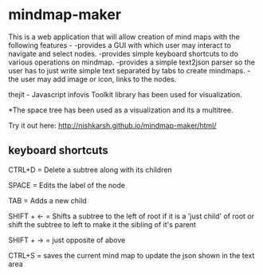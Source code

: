 mindmap-maker
=============

This is a web application that will allow creation of mind maps with the following features -
-provides a GUI with which user may interact to navigate and select nodes.
-provides simple keyboard shortcuts to do various operations on mindmap.
-provides a simple text2json parser so the user has to just write simple text separated by tabs to create mindmaps.
-the user may add image or icon, links to the nodes.

thejit - Javascript infovis Toolkit library has been used for visualization.


*The space tree has been used as a visualization and its a multitree.

Try it out here: http://nishkarsh.github.io/mindmap-maker/html/

keyboard shortcuts
--------------------
CTRL+D = Delete a subtree along with its children

SPACE = Edits the label of the node

TAB = Adds a new child

SHIFT + <- = Shifts a subtree to the left of root if it is a 'just child' of root or shift the subtree to left to make it the sibling of it's parent 

SHIFT + -> = just opposite of above

CTRL+S = saves the current mind map to update the json shown in the text area

